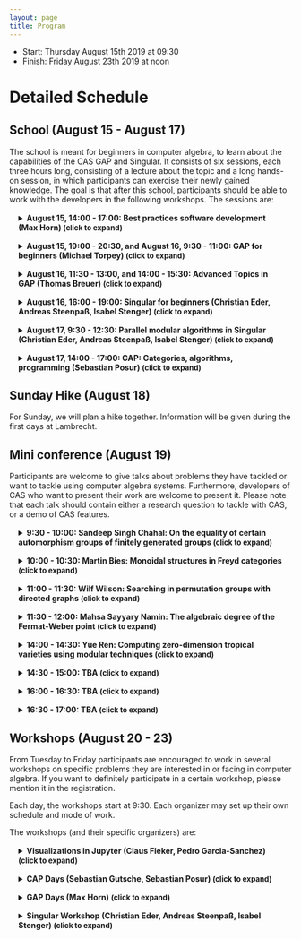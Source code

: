 ```yaml
---
layout: page
title: Program
---
```


<style>
details {
  margin: 1rem;
}
summary {
  font-weight: bold;
}

summary::after {
  content: " (click to expand)";
  font-size: small;
}
</style>

<script src="//cdn.jsdelivr.net/npm/details-polyfill@1/index.min.js" async></script>

* Start: Thursday August 15th 2019 at 09:30
* Finish: Friday August 23th 2019 at noon

# Detailed Schedule

## School (August 15 - August 17)

The school is meant for beginners in computer algebra,
to learn about the capabilities of the CAS GAP and Singular.
It consists of six sessions, each three hours long, consisting
of a lecture about the topic and a long hands-on session,
in which participants can exercise their newly gained knowledge.
The goal is that after this school, participants should be able to
work with the developers in the following workshops.
The sessions are:

<details>
<summary>
August 15, 14:00 - 17:00: Best practices software development (Max Horn)
</summary>
In this course, you will learn about some best practices in (mathematical) software development: We will discuss the importance of, and how to do, source code version control and issue tracking. There will be practical demonstrations using the git version control system, and GitHub for collaborative work, and a set of exercises to train these skills.
</details>


<details>
<summary>
August 15, 19:00 - 20:30, and August 16, 9:30 - 11:00: GAP for beginners (Michael Torpey)
</summary>
This lesson gives an introduction to GAP. It is centered around a common task of
searching in the Small Groups Library for interesting examples and counterexamples,
and a particular research problem in which we will be interested is to <emph>find
examples of non-trivial groups such that the average order of their elements is an integer</emph>. The lesson will lead the learner along the path from working in the GAP command
line and exploring algebraic objects interactively to saving the GAP code into
files, creating functions and regression tests, and further to performing
comprehensive search and extending the system by adding new attributes.On this path, the learner will become familiar with:
<ul>
<li>basic constructions of the GAP programming language,</li>
<li>ways to find necessary information in the GAP system, and</li>
<li>good design practices to organize GAP code into complex programs.</li>
</ul>
</details>


<details>
<summary>
August 16, 11:30 - 13:00, and 14:00 - 15:30: Advanced Topics in GAP (Thomas Breuer)
</summary>
Motivated by a mathematical question,
we will develop GAP functions for answering
questions from various areas
(combinatorics, group theory, representation theory).
We will combine them with available functionality,
create new kinds of objects,
and extend GAP's capabilities in special situations.
</details>

<details>
<summary>
August 16, 16:00 - 19:00: Singular for beginners (Christian Eder, Andreas Steenpaß, Isabel Stenger)
</summary>
We will give an introduction to Singular starting from the very first line
of code, and show how it can be used for theoretical research. On the
practical side, the participants are encouraged to write their own Singular
code, ranging from basic polynomial computations to more advanced projects
such as writing a Singular library for their own research.
</details>

<details>
<summary>
August 17, 9:30 - 12:30: Parallel modular algorithms in Singular (Christian Eder, Andreas Steenpaß, Isabel Stenger)
</summary>
Modular algorithms are an important tool for tackling research problems in
computational algebra whenever coefficient swell is an issue. At the same
time, they offer a relatively easy way for parallelization. The basic idea
is to make use of the Chinese remainder theorem for decomposing the original
computation over some given ring into several computations over different
rings for which the arithmetic is computationally easier, and to recombine
the results. In the simplest case, a computation over the rational numbers
is decomposed into computations over fields of order p for several primes p,
but modular methods can also be applied to, for example, number fields and
function fields.
<br/>
We will give an introduction to several applications of this principle as
well as to the existing implementations of modular algorithms in Singular.
We will also discuss both technical and theoretical problems which arise
from this approach. For more complex applications such as Gröbner basis
computations for example, we often face the problems how the modular results
can be recombined and how correctness of the final result can be ensured. 
</details>

<details>
<summary>
August 17, 14:00 - 17:00: CAP: Categories, algorithms, programming (Sebastian Posur)
</summary>
The CAP Days school provides a gentle introduction to the basic notions of category theory
and their realization in CAP (categories, algorithms, programming), a software project for constructive category theory written in GAP.
We learn how to compute with finite dimensional vector spaces and finitely presented modules
using the unifying language of abelian categories, and write generic algorithms
that work in arbitrary abelian categories, e.g., for the intersection of subobjects.
You may test and play with CAP's categorical language by running
Jupyter notebooks interactively in Binder: <a href="https://mybinder.org/v2/gh/sebastianpos/cap-aachen2018/master">click here to launch Binder.</a>
</details>

## Sunday Hike (August 18)

For Sunday, we will plan a hike together. Information will be given during the first days at Lambrecht.

## Mini conference (August 19)

Participants are welcome to give talks about problems they have tackled
or want to tackle using computer algebra systems.
Furthermore, developers of CAS who want to present
their work are welcome to present it. Please note that each talk
should contain either a research question to tackle with CAS, or a demo
of CAS features.

<details>
<summary>
9:30 - 10:00: Sandeep Singh Chahal: On the equality of certain automorphism groups of finitely generated groups
</summary>
TBA
</details>

<details>
<summary>
10:00 - 10:30: Martin Bies: Monoidal structures in Freyd categories
</summary>
For a given additive category C, one can construct a new category which
is known as its Freyd category. In this category, a morphism of C is
interpreted as an object. The morphisms in the Freyd category are
understood as commuting squares of morphisms in C up to a certain equivalence relation.
The package "FreydCategories", which is part of the CAP_project,
provides an implementation of this functionality. For example, this
package can be used to model the category of f.p. graded modules.

Further upshots include toric sheaves and their cohomologies.
The application to sheaf cohomologies and toric sheaves points out the
need for a monoidal structure and internal Hom in Freyd categories.
Therefore, we have recently focused on implementing mechanisms which
derive these structures on Freyd categories from corresponding
structures of the underlying additive category. I will elaborate on
these developments.
</details>
<details>
<summary>
11:00 - 11:30: Wilf Wilson: Searching in permutation groups with directed graphs
</summary>
The current state-of-the-art approach for problems like set stabilisers, intersections, and normalisers in permutation groups is called partition backtrack.
In essence, partition backtrack performs a search that estimates the solution as the stabiliser of an ordered partition.
With some collaborators, I am exploring how to take advantage of modern computational tools to replace ordered partitions in such searches by directed graphs.
The idea is that a graph can be used to represent a group more precisely than an ordered partition, and therefore lead to smaller search spaces.
I will talk about the mathematical progress that we have made, and the computational tools that have helped us along the way.
</details>
<details>
<summary>
11:30 - 12:00: Mahsa Sayyary Namin: The algebraic degree of the Fermat-Weber point
</summary>
TBA
</details>
<details>
<summary>
14:00 - 14:30: Yue Ren: Computing zero-dimension tropical varieties using modular techniques
</summary>
In this talk, we will give a brief introduction to the concept of
tropical varieties.
We will discuss the applications and the challenges for the
computation of zero-dimensional tropical varieties, and present a new
approach using parallelization and modularization.
This is joint work with Paul Goerlach (MPI MiS) and Leon Zhang (UC Berkeley)
</details>
<details>
<summary>
14:30 - 15:00: TBA
</summary>
</details>
<details>
<summary>
16:00 - 16:30: TBA
</summary>
</details>
<details>
<summary>
16:30 - 17:00: TBA
</summary>
</details>


## Workshops (August 20 - 23)

From Tuesday to Friday participants are encouraged to work in several
workshops on specific problems they are interested in or facing in
computer algebra. If you want to definitely participate in a certain workshop,
please mention it in the registration.


Each day, the workshops start at 9:30. Each organizer may set up their own schedule and mode of work.

The workshops (and their specific organizers) are:

<details>
<summary>
Visualizations in Jupyter (Claus Fieker, Pedro Garcia-Sanchez)
</summary>
Abstract: In this workshop we want to explore and extend the features of various
visualization backends for Jupyter, and how we can use them in CAS.
In GAP, there are the packages Francy and JupyterViz, for Singular
there is a surf backend, and for Python and Julia there are countless
of possibilities.
</details>

<details>
<summary>
CAP Days (Sebastian Gutsche, Sebastian Posur)
</summary>
In this workshop both newcomers and veterans
to CAP are welcome to form groups and work on projects of their interest.
If you are new to CAP and if you would like to try and implement a category or
a categorical algorithm on your own, help will be provided.

Topics of interest may include: applying GAP's syntax trees for speeding up the CAP kernel,
facilitating the interface for functors,
and the implementation of missing category constructors and categorical operations.
</details>


<details>
<summary>
GAP Days (Max Horn)
</summary>
GAP Days are meetings where developers and users with programming experience are invited to influence the future development of GAP by initiating and contributing to discussions and coding sprints. As enough GAP experts will be around for technical support, the meetings usually offer good opportunities for people to work on their own packages.
These GAP Days will focus on improving the MatrixObj implementation, and releasing GAP 4.11.
</details>

<details>
<summary>
Singular Workshop (Christian Eder, Andreas Steenpaß, Isabel Stenger)
</summary>
This workshop is meant for participants that want to try to solve their
research problems using Singular. Participants should bring their problems,
and can get help solving them by experienced Singular programmers.
</details>
